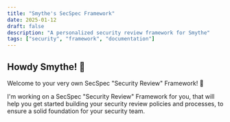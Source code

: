 ```yaml
---
title: "Smythe's SecSpec Framework"
date: 2025-01-12
draft: false
description: "A personalized security review framework for Smythe"
tags: ["security", "framework", "documentation"]
---
```


## Howdy Smythe! 👋

Welcome to your very own SecSpec "Security Review" Framework! :tada:

I'm working on a SecSpec "Security Review" Framework for you, that will help you get started building your security review policies and processes, to ensure a solid foundation for your security team.
